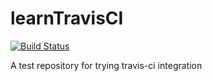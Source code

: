 # learnTravisCI
[![Build Status](https://travis-ci.org/beniza/learnTravisCI.svg?branch=master)](https://travis-ci.org/beniza/learnTravisCI)

A test repository for trying travis-ci integration
